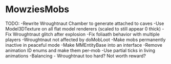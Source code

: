 # MowziesMobs #
TODO:
-Rewrite Wroughtnaut Chamber to generate attached to caves
-Use Model3DTexture on all flat model renderers (scaled to still appear 0 thick)
-Fix Wroughtnaut glitch after explosion
-Fix foliaath behavior with multiple players
-Wroughtnaut not affected by doMobLoot
-Make mobs permanently inactive in peaceful mode
-Make MMEntityBase into an interface
-Remove animation ID enums and make them per-mob
-Use partial ticks in living animations
-Balancing - Wroughtnaut too hard? Not worth reward?